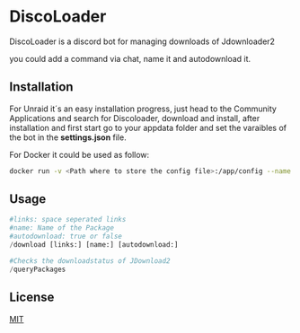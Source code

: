 # DiscoLoader
DiscoLoader is a discord bot for managing downloads of Jdownloader2

you could add a command via chat, name it and autodownload it.

## Installation

For Unraid it´s an easy installation progress, just head to the Community Applications and search for Discoloader, download and install, after installation and first start go to your appdata folder and set the varaibles of the bot in the **settings.json** file.

For Docker it could be used as follow:

```bash
docker run -v <Path where to store the config file>:/app/config --name DiscoLoader redvex2460/discoloader:latest
```

## Usage

```python
#links: space seperated links
#name: Name of the Package
#autodownload: true or false
/download [links:] [name:] [autodownload:]

#Checks the downloadstatus of JDownload2
/queryPackages
```

## License
[MIT](https://choosealicense.com/licenses/mit/)